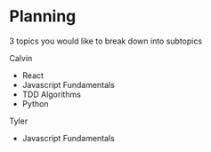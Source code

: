 # Planning

3 topics you would like to break down into subtopics

Calvin

* React
* Javascript Fundamentals
* TDD Algorithms
* Python

Tyler

* Javascript Fundamentals
